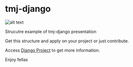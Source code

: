 # tmj-django

![alt text](https://s-media-cache-ak0.pinimg.com/236x/86/62/c8/8662c82e19ea1d3ae62d1cb001ce7cf6.jpg "tmj-django")

Strucutre example of tmj-django presentation

Get this structure and apply on your project or just contribute.

Access [Django Project](https://www.djangoproject.com) to get more information.

Enjoy fellas

